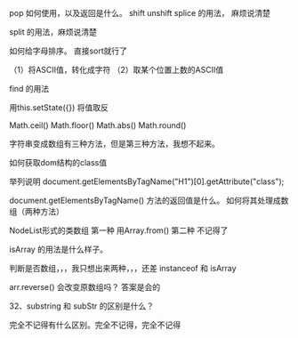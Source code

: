 pop   如何使用，以及返回是什么。
shift
unshift
splice 的用法，  麻烦说清楚

split  的用法，麻烦说清楚  

如何给字母排序。  直接sort就行了

（1）将ASCII值，转化成字符
（2）取某个位置上数的ASCII值


find 的用法

用this.setState({}) 将值取反

Math.ceil()
Math.floor()
Math.abs()
Math.round()


字符串变成数组有三种方法，但是第三种方法，我想不起来。

如何获取dom结构的class值

举列说明
document.getElementsByTagName("H1")[0].getAttribute("class");

document.getElementsByTagName()  方法的返回值是什么。 如何将其处理成数组（两种方法）

NodeList形式的类数组
第一种 用Array.from()
第二种 不记得了


isArray 的用法是什么样子。

判断是否数组，，，我只想出来两种，，，还差 instanceof   和 isArray

arr.reverse()  会改变原数组吗？ 答案是会的


32、substring 和 subStr 的区别是什么？

完全不记得有什么区别。完全不记得，完全不记得


